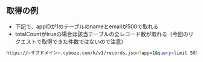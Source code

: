 ## 取得の例
- 下記で、appIDが1のテーブルのnameとemailが500で取れる
- totalCountがtrueの場合は該当テーブルの全レコード数が取れる（今回のリクエストで取得できた件数ではないので注意）
```bash
https://<サブドメイン>.cybozu.com/k/v1/records.json?app=1&query=limit 500&totalCount=true&fields=name&fields=email
```
